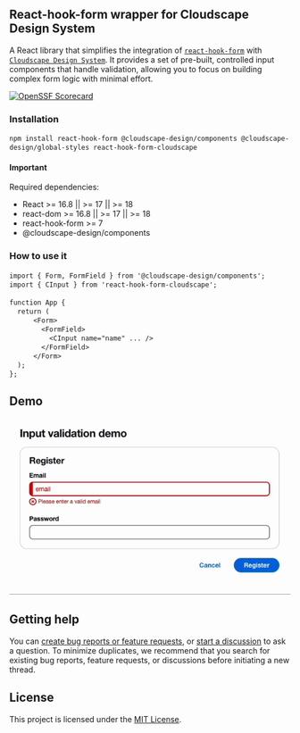 ## React-hook-form wrapper for Cloudscape Design System

A React library that simplifies the integration of [`react-hook-form`](https://github.com/react-hook-form/react-hook-form) with [`Cloudscape Design System`](https://github.com/cloudscape-design/components).  It provides a set of pre-built, controlled input components that handle validation, allowing you to focus on building complex form logic with minimal effort.

<p align="left">
  <a href="https://securityscorecards.dev/viewer/?uri=github.com/abudayah/react-hook-form-cloudscape">
    <img alt="OpenSSF Scorecard" src="https://api.securityscorecards.dev/projects/github.com/abudayah/react-hook-form-cloudscape/badge">
  </a>
</p>

### Installation

```
npm install react-hook-form @cloudscape-design/components @cloudscape-design/global-styles react-hook-form-cloudscape
```

#### Important

Required dependencies:

- React >= 16.8 || >= 17 || >= 18
- react-dom >= 16.8 || >= 17 || >= 18
- react-hook-form >= 7
- @cloudscape-design/components

### How to use it

```
import { Form, FormField } from '@cloudscape-design/components';
import { CInput } from 'react-hook-form-cloudscape';

function App {
  return (
      <Form>
        <FormField>
          <CInput name="name" ... />
        </FormField>
      </Form>
  );
};

```

## Demo

![](https://raw.githubusercontent.com/abudayah/react-hook-form-cloudscape/refs/heads/dev/demo.gif)

## Getting help

You can [create bug reports or feature requests](https://github.com/abudayah/react-hook-form-cloudscape/issues/new/choose), or [start a discussion](https://github.com/abudayah/react-hook-form-cloudscape/discussions) to ask a question. To minimize duplicates, we recommend that you search for existing bug reports, feature requests, or discussions before initiating a new thread.

## License

This project is licensed under the [MIT License](/LICENSE).
